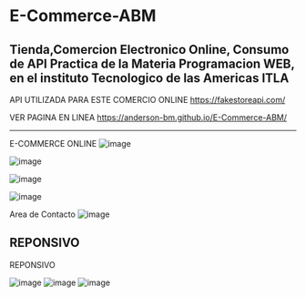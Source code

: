 # E-Commerce-ABM
Tienda,Comercion Electronico Online, Consumo de API
Practica de la Materia Programacion WEB, en el instituto Tecnologico de las Americas ITLA
--------------------------------------------------------------------------------------------------------
API UTILIZADA PARA ESTE COMERCIO ONLINE
https://fakestoreapi.com/

VER PAGINA EN LINEA https://anderson-bm.github.io/E-Commerce-ABM/

--------------------------------------------------------------------------------------------------------

E-COMMERCE ONLINE
![image](https://github.com/user-attachments/assets/b55d8bcc-e7b9-4d21-9cef-b0ba2f146424)

![image](https://github.com/user-attachments/assets/14671c66-8bfc-4aca-8e4f-ee85ca6ff61b)

![image](https://github.com/user-attachments/assets/8ed2cb2d-64ee-4913-a7e3-ae771c65e427)


![image](https://github.com/user-attachments/assets/b003a3f0-78d8-45c6-8094-66e97d957cb2)

Area de Contacto
![image](https://github.com/user-attachments/assets/0c852d77-a19a-45ba-9ad8-f0b048d4013f)


REPONSIVO
--------------------------------------------------------------------------------------------------------
REPONSIVO

![image](https://github.com/user-attachments/assets/6859c587-8801-427f-af3b-a2b8393b34cc)
![image](https://github.com/user-attachments/assets/ae2c6dbf-8ad3-4f88-ab17-baa905bb103a)
![image](https://github.com/user-attachments/assets/dce94c0b-864c-46a1-b9e1-9ac80acc1821)
